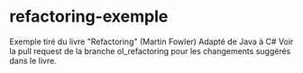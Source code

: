 refactoring-exemple
===================
Exemple tiré du livre "Refactoring" (Martin Fowler)
Adapté de Java à C#
Voir la pull request de la branche ol_refactoring pour les changements suggérés dans le livre.
